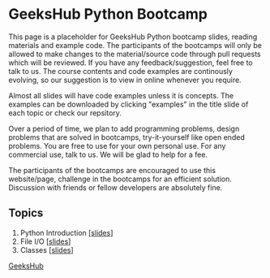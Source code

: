 # GeeksHub Python Bootcamp

This page is a placeholder for GeeksHub Python bootcamp slides, reading materials and example code. The participants of the bootcamps will only be allowed to make changes to the material/source code through pull requests which will be reviewed. If you have any feedback/suggestion, feel free to talk to us. The course contents and code examples are continously evolving, so our suggestion is to view in online whenever you require.

Almost all slides will have code examples unless it is concepts. The examples can be downloaded by clicking "examples" in the title slide of each topic or check our repsitory.

Over a period of time, we plan to add programming problems, design problems that are solved in bootcamps, try-it-yourself like open ended problems. You are free to use for your own personal use. For any commercial use, talk to us. We will be glad to help for a fee.

The participants of the bootcamps are encouraged to use this website/page, challenge in the bootcamps for an efficient solution. Discussion with friends or fellow developers are absolutely fine.

## Topics
1. Python Introduction [[slides](01_python_introduction.html)]
2. File I/O [[slides](fileio.html)]
20. Classes [[slides](20_classes.html)]

[GeeksHub](https://www.geekshub.in)
